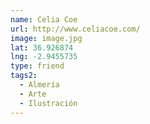 ```yaml
---
name: Celia Coe
url: http://www.celiacoe.com/
image: image.jpg
lat: 36.926874
lng: -2.9455735
type: friend
tags2:
  - Almería
  - Arte
  - Ilustración
---
```


